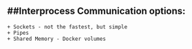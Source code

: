 ##Interprocess Communication options:
-------------------------------------
	+ Sockets - not the fastest, but simple
	+ Pipes
	+ Shared Memory - Docker volumes
